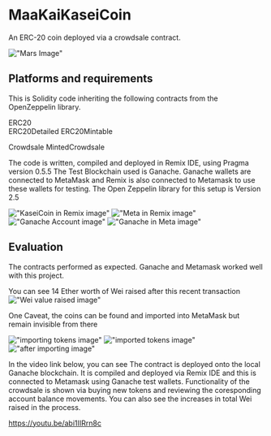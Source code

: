 # MaaKaiKaseiCoin
An ERC-20 coin deployed via a crowdsale contract.

!["Mars Image"](./Starter_Code/Images/download.jpg)


## Platforms and requirements
This is Solidity code inheriting the following contracts from the OpenZeppelin library.

ERC20  
ERC20Detailed
ERC20Mintable

Crowdsale
MintedCrowdsale

The code is written, compiled and deployed in Remix IDE, using Pragma version 0.5.5
The Test Blockchain used is Ganache.
Ganache wallets are connected to MetaMask and Remix is also connected to Metamask to use these wallets for testing.
The Open Zeppelin library for this setup is Version 2.5



!["KaseiCoin in Remix image"](./Starter_Code/Images/KaseiCoin_in_Remix.png)
!["Meta in Remix image"](./Starter_Code/Images/Metamask_on_Remix.png)
!["Ganache Account image"](./Starter_Code/Images/Ganache_account_and_private_key_link.png)
!["Ganache in Meta image"](./Starter_Code/Images/Meta_showing_Ganache_linked.png)


## Evaluation

The contracts performed as expected. 
Ganache and Metamask worked well with this project.

You can see 14 Ether worth of Wei raised after this recent transaction
!["Wei value raised image"](./Starter_Code/Images/WeiRaised.png) 

One Caveat, the coins can be found and imported into MetaMask but remain invisible from there

!["importing tokens image"](./Starter_Code/Images/import_KSC_KaseiCoin.png)
!["imported tokens image"](./Starter_Code/Images/KaseiCoins_imported.png)
!["after importing image"](./Starter_Code/Images/import_ganache_Meta.png)

In the video link below, you can see
The contract is deployed onto the local Ganache blockchain. It is compiled and deployed via Remix IDE and this is connected to Metamask using Ganache test wallets.
Functionality of the crowdsale is shown via buying new tokens and reviewing the coresponding account balance movements. 
You can also see the increases in total Wei raised in the process.

https://youtu.be/abi1IIRrn8c
